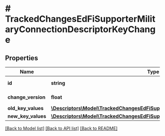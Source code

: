 # # TrackedChangesEdFiSupporterMilitaryConnectionDescriptorKeyChange

## Properties

Name | Type | Description | Notes
------------ | ------------- | ------------- | -------------
**id** | **string** | Resource identifier | [optional]
**change_version** | **float** | Change version | [optional]
**old_key_values** | [**\Descriptors\Model\TrackedChangesEdFiSupporterMilitaryConnectionDescriptorKey**](TrackedChangesEdFiSupporterMilitaryConnectionDescriptorKey.md) |  | [optional]
**new_key_values** | [**\Descriptors\Model\TrackedChangesEdFiSupporterMilitaryConnectionDescriptorKey**](TrackedChangesEdFiSupporterMilitaryConnectionDescriptorKey.md) |  | [optional]

[[Back to Model list]](../../README.md#models) [[Back to API list]](../../README.md#endpoints) [[Back to README]](../../README.md)
